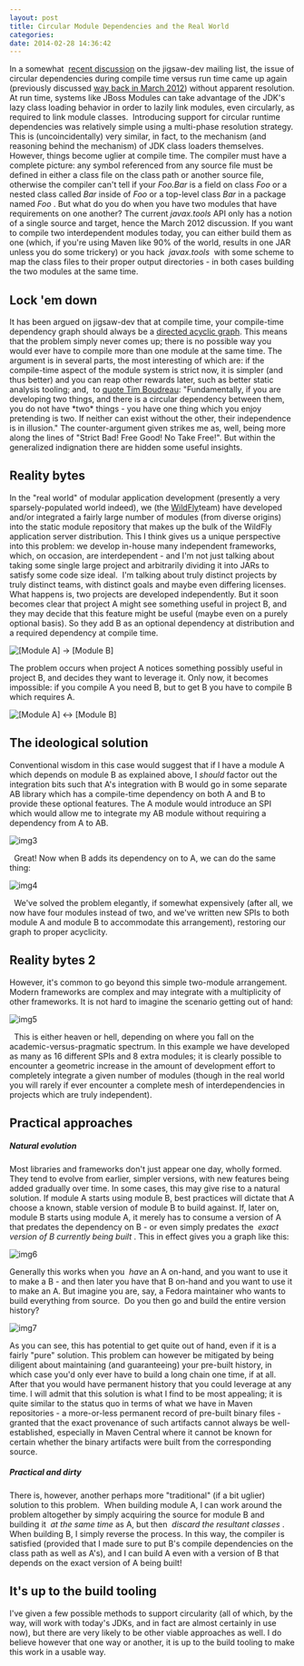 ```yaml
---
layout: post
title: Circular Module Dependencies and the Real World
categories: 
date: 2014-02-28 14:36:42
---
```

 In a somewhat  <a title="Runtime vs. compile time cyclic dep" href="http://mail.openjdk.java.net/pipermail/jigsaw-dev/2013-September/003389.html" target="_blank">recent discussion</a> on the jigsaw\-dev mailing list, the issue of circular dependencies during compile time versus run time came up again (previously discussed <a href="http://mail.openjdk.java.net/pipermail/jigsaw-dev/2012-March/002246.html" target="_blank">way back in March 2012</a>) without apparent resolution. At run time, systems like JBoss Modules can take advantage of the JDK's lazy class loading behavior in order to lazily link modules, even circularly, as required to link module classes.  Introducing support for circular runtime dependencies was relatively simple using a multi\-phase resolution strategy. This is (uncoincidentally) very similar, in fact, to the mechanism (and reasoning behind the mechanism) of JDK class loaders themselves. However, things become uglier at compile time. The compiler must have a complete picture: any symbol referenced from any source file must be defined in either a class file on the class path or another source file, otherwise the compiler can't tell if your *Foo.Bar* is a field on class *Foo* or a nested class called *Bar* inside of *Foo* or a top\-level class *Bar* in a package named *Foo* . But what do you do when you have two modules that have requirements on one another? The current *javax.tools* API only has a notion of a single source and target, hence the March 2012 discussion. If you want to compile two interdependent modules today, you can either build them as one (which, if you're using Maven like 90% of the world, results in one JAR unless you do some trickery) or you hack  *javax.tools*  with some scheme to map the class files to their proper output directories \- in both cases building the two modules at the same time.

##  Lock 'em down

It has been argued on jigsaw\-dev that at compile time, your compile\-time dependency graph should always be a <a title="Wikipedia definition" href="http://en.wikipedia.org/wiki/Directed_acyclic_graph" target="_blank">directed acyclic graph</a>. This means that the problem simply never comes up; there is no possible way you would ever have to compile more than one module at the same time. The argument is in several parts, the most interesting of which are: if the compile\-time aspect of the module system is strict now, it is simpler (and thus better) and you can reap other rewards later, such as better static analysis tooling; and,  to <a title="jigsaw-dev archives" href="http://mail.openjdk.java.net/pipermail/jigsaw-dev/2013-September/003389.html" target="_blank">quote Tim Boudreau</a>: "Fundamentally, if you are developing two things, and there is a circular dependency between them, you do not have \*two\* things \- you have one thing which you enjoy pretending is two. If neither can exist without the other, their independence is in illusion." The counter\-argument given strikes me as, well, being more along the lines of "Strict Bad! Free Good! No Take Free!". But within the generalized indignation there are hidden some useful insights.

##  Reality bytes

In the "real world" of modular application development (presently a very sparsely\-populated world indeed), we (the <a title="wildfly.org" href="http://wildfly.org" target="_blank">WildFly</a>team) have developed and/or integrated a fairly large number of modules (from diverse origins) into the static module repository that makes up the bulk of the WildFly application server distribution. This I think gives us a unique perspective into this problem: we develop in\-house many independent frameworks, which, on occasion, are interdependent \- and I'm not just talking about taking some single large project and arbitrarily dividing it into JARs to satisfy some code size ideal.  I'm talking about truly distinct projects by truly distinct teams, with distinct goals and maybe even differing licenses. What happens is, two projects are developed independently. But it soon becomes clear that project A might see something useful in project B, and they may decide that this feature might be useful (maybe even on a purely optional basis). So they add B as an optional dependency at distribution and a required dependency at compile time.

![[Module A] -> [Module B]](http://word-bits.flurg.com/images/img1.png)

The problem occurs when project A notices something possibly useful in project B, and decides they want to leverage it. Only now, it becomes impossible: if you compile A you need B, but to get B you have to compile B which requires A.

![[Module A] <-> [Module B]](http://word-bits.flurg.com/images/img2.png)

##   The ideological solution

Conventional wisdom in this case would suggest that if I have a module A which depends on module B as explained above, I *should* factor out the integration bits such that A's integration with B would go in some separate AB library which has a compile\-time dependency on both A and B to provide these optional features. The A module would introduce an SPI which would allow me to integrate my AB module without requiring a dependency from A to AB.

![img3](http://word-bits.flurg.com/images/img3.png)

  Great! Now when B adds its dependency on to A, we can do the same thing:

![img4](http://word-bits.flurg.com/images/img4-300x145.png)

  We've solved the problem elegantly, if somewhat expensively (after all, we now have four modules instead of two, and we've written new SPIs to both module A and module B to accommodate this arrangement), restoring our graph to proper acyclicity.

##  Reality bytes 2

However, it's common to go beyond this simple two\-module arrangement. Modern frameworks are complex and may integrate with a multiplicity of other frameworks. It is not hard to imagine the scenario getting out of hand:

![img5](http://word-bits.flurg.com/images/img5-176x300.png)

  This is either heaven or hell, depending on where you fall on the academic\-versus\-pragmatic spectrum. In this example we have developed as many as 16 different SPIs and 8 extra modules; it is clearly possible to encounter a geometric increase in the amount of development effort to completely integrate a given number of modules (though in the real world you will rarely if ever encounter a complete mesh of interdependencies in projects which are truly independent).

##  Practical approaches

#####      Natural evolution

Most libraries and frameworks don't just appear one day, wholly formed. They tend to evolve from earlier, simpler versions, with new features being added gradually over time. In some cases, this may give rise to a natural solution. If module A starts using module B, best practices will dictate that A choose a known, stable version of module B to build against. If, later on, module B starts using module A, it merely has to consume a version of A that predates the dependency on B \- or even simply predates the  *exact version of B currently being built* . This in effect gives you a graph like this:

![img6](http://word-bits.flurg.com/images/img6.png)

Generally this works when you  *have* an A on\-hand, and you want to use it to make a B \- and then later you have that B on\-hand and you want to use it to make an A. But imagine you are, say, a Fedora maintainer who wants to build everything from source.  Do you then go and build the entire version history?

![img7](http://word-bits.flurg.com/images/img7-69x300.png)

As you can see, this has potential to get quite out of hand, even if it is a fairly "pure" solution. This problem can however be mitigated by being diligent about maintaining (and guaranteeing) your pre\-built history, in which case you'd only ever have to build a long chain one time, if at all. After that you would have permanent history that you could leverage at any time. I will admit that this solution is what I find to be most appealing; it is quite similar to the status quo in terms of what we have in Maven repositories \- a more\-or\-less permanent record of pre\-built binary files \- granted that the exact provenance of such artifacts cannot always be well\-established, especially in Maven Central where it cannot be known for certain whether the binary artifacts were built from the corresponding source.

#####  Practical and dirty

There is, however, another perhaps more "traditional" (if a bit uglier) solution to this problem.  When building module A, I can work around the problem altogether by simply acquiring the source for module B and building it  *at the same time* as A, but then  *discard the resultant classes* . When building B, I simply reverse the process. In this way, the compiler is satisfied (provided that I made sure to put B's compile dependencies on the class path as well as A's), and I can build A even with a version of B that depends on the exact version of A being built!

##  It's up to the build tooling

I've given a few possible methods to support circularity (all of which, by the way, will work with today's JDKs, and in fact are almost certainly in use now), but there are very likely to be other viable approaches as well. I do believe however that one way or another, it is up to the build tooling to make this work in a usable way.  